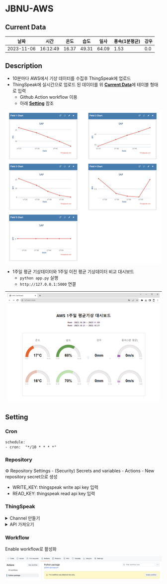 ﻿# JBNU-AWS

## Current Data
| 날짜 | 시간 | 온도 | 습도 | 일사 | 풍속(1분평균) | 강우 |
| --- | --- | --- | --- | --- | --- | --- |
| 2023-11-06 | 16:12:49 | 16.37 | 49.31 | 64.09 | 1.53 | 0.0 |

## Description
- 10분마다 AWS에서 기상 데이터를 수집후 ThingSpeak에 업로드
- ThingSpeak에 실시간으로 업로드 된 데이터를 위 [**Current Data**](https://github.com/riverallzero/JBNU-AWS#current-data)에 테이블 형태로 입력
    - Github Action workflow 이용
    - 아래 [**Setting**](https://github.com/riverallzero/JBNU-AWS#thingspeak) 참조

<div align="center" style="display:flex;"> 
    <img src='.asset/thingspeak-result.png' width='600'/>
</div>

- 1주일 평균 기상데이터와 1주일 이전 평균 기상데이터 비교 대시보드
  - ```python app.py``` 실행
  - ```http://127.0.0.1:5000``` 연결
    
|![](.asset/dashboard.png)|
---|

## Setting
### Cron
```
schedule:
- cron:  "*/10 * * * *"
```

### Repository
⚙︎ Repository Settings - (Security) Secrets and variables - Actions - New repository secret으로 생성
- WRITE_KEY: thingspeak write api key 입력
- READ_KEY: thingspeak read api key 입력

### ThingSpeak
<details>
<summary>Channel 만들기</summary>

- field 생성
- github 링크 첨부

![](.asset/thingspeak-channel.png)
</details>

<details>
<summary>API 가져오기</summary>

![](.asset/thingspeak-api.png)
</details>

### Workflow
Enable workflow로 활성화

![](.asset/workflow.png)
